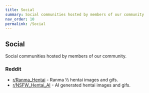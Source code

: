 ```yaml
---
title: Social
summary: Social communities hosted by members of our community
nav_order: 10
permalink: /Social
---
```


## Social
Social communities hosted by members of our community.


### Reddit
- [r/Ranma_Hentai](https://www.reddit.com/r/Ranma_Hentai/) - Ranma ½ hentai images and gifs.
- [r/NSFW_Hentai_AI](https://www.reddit.com/r/NSFW_Hentai_AI/) - AI generated hentai images and gifs.